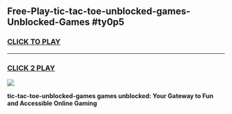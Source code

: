 
## Free-Play-tic-tac-toe-unblocked-games-Unblocked-Games #ty0p5
<h3>
<a href="https://news.freeplayer.one?title=tic-tac-toe-unblocked-games&ref=8M">CLICK TO PLAY</a></h3>
<hr>

<h3>
<a href="https://news.freeplayer.one?title=tic-tac-toe-unblocked-games&ref=8M">CLICK 2 PLAY</a>
  
</h3>

<a href="https://news.freeplayer.one?title=tic-tac-toe-unblocked-games&ref=8M"><img src="https://clearcache.store/games.png"></a>


**tic-tac-toe-unblocked-games games unblocked: Your Gateway to Fun and Accessible Online Gaming**
